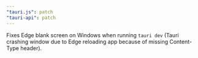 ```yaml
---
"tauri.js": patch
"tauri-api": patch
---
```


Fixes Edge blank screen on Windows when running `tauri dev` (Tauri crashing window due to Edge reloading app because of missing Content-Type header).

